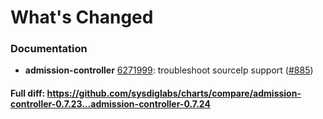 # What's Changed

### Documentation
- **admission-controller** [6271999](https://github.com/sysdiglabs/charts/commit/6271999eafafeff122bd8ada7483d098376e11b0): troubleshoot sourceIp support ([#885](https://github.com/sysdiglabs/charts/issues/885))

#### Full diff: https://github.com/sysdiglabs/charts/compare/admission-controller-0.7.23...admission-controller-0.7.24
